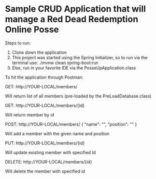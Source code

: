 # Sample CRUD Application that will manage a Red Dead Redemption Online Posse

Steps to run:
1. Clone down the application
2. This project was started using the Spring Initializer, so to run via the terminal use: ./mvnw clean spring-boot:run
3. Else, run in your favorite IDE via the PosseUpApplication.class

To hit the application through Postman:

GET:
http://YOUR-LOCAL/members/

Will return list of all members (pre-loaded by the PreLoadDatabase.class)

GET:
http://YOUR-LOCAL/members/{id}

Will return member by id

POST:
http://YOUR-LOCAL/members/
{
  "name": "",
  "position": ""
}

Will add a member with the given name and position

PUT:
http://YOUR-LOCAL/members/{id}

Will update existing member with specified Id

DELETE:
http://YOUR-LOCAL/members/{id}

Will delete the member with specified id


